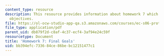 ```yaml
---
content_type: resource
description: This resource provides information about homework 7 which contains final
  objectives.
file: https://ol-ocw-studio-app-qa.s3.amazonaws.com/courses/ec-s06-prototypes-to-products-fall-2005/bb394efc733684ce86bebc12151477c1_MITEC_S06F05_hw7.pdf
file_type: application/pdf
parent_uid: db879f2d-c8af-4c37-ecf4-3af94e24c59f
resourcetype: Document
title: 'Homework 7: Final Goals'
uid: bb394efc-7336-84ce-86be-bc12151477c1
---
```

